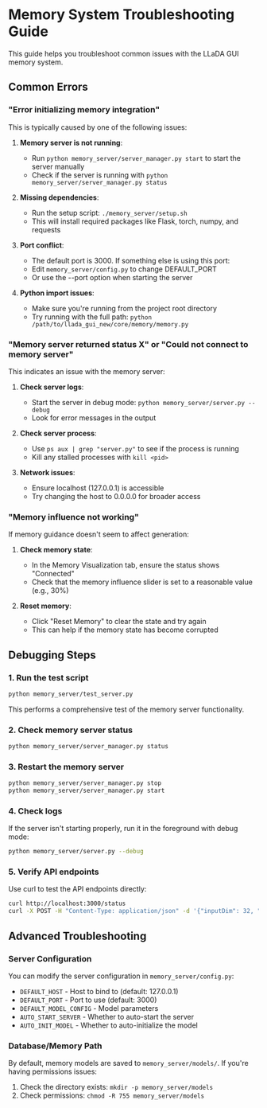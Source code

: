 # Memory System Troubleshooting Guide

This guide helps you troubleshoot common issues with the LLaDA GUI memory system.

## Common Errors

### "Error initializing memory integration"

This is typically caused by one of the following issues:

1. **Memory server is not running**:
   - Run `python memory_server/server_manager.py start` to start the server manually
   - Check if the server is running with `python memory_server/server_manager.py status`

2. **Missing dependencies**:
   - Run the setup script: `./memory_server/setup.sh`
   - This will install required packages like Flask, torch, numpy, and requests

3. **Port conflict**:
   - The default port is 3000. If something else is using this port:
   - Edit `memory_server/config.py` to change DEFAULT_PORT
   - Or use the --port option when starting the server

4. **Python import issues**:
   - Make sure you're running from the project root directory
   - Try running with the full path: `python /path/to/llada_gui_new/core/memory/memory.py`

### "Memory server returned status X" or "Could not connect to memory server"

This indicates an issue with the memory server:

1. **Check server logs**:
   - Start the server in debug mode: `python memory_server/server.py --debug`
   - Look for error messages in the output

2. **Check server process**:
   - Use `ps aux | grep "server.py"` to see if the process is running
   - Kill any stalled processes with `kill <pid>`

3. **Network issues**:
   - Ensure localhost (127.0.0.1) is accessible
   - Try changing the host to 0.0.0.0 for broader access

### "Memory influence not working"

If memory guidance doesn't seem to affect generation:

1. **Check memory state**:
   - In the Memory Visualization tab, ensure the status shows "Connected"
   - Check that the memory influence slider is set to a reasonable value (e.g., 30%)

2. **Reset memory**:
   - Click "Reset Memory" to clear the state and try again
   - This can help if the memory state has become corrupted

## Debugging Steps

### 1. Run the test script

```bash
python memory_server/test_server.py
```

This performs a comprehensive test of the memory server functionality.

### 2. Check memory server status

```bash
python memory_server/server_manager.py status
```

### 3. Restart the memory server

```bash
python memory_server/server_manager.py stop
python memory_server/server_manager.py start
```

### 4. Check logs

If the server isn't starting properly, run it in the foreground with debug mode:

```bash
python memory_server/server.py --debug
```

### 5. Verify API endpoints

Use curl to test the API endpoints directly:

```bash
curl http://localhost:3000/status
curl -X POST -H "Content-Type: application/json" -d '{"inputDim": 32, "outputDim": 32}' http://localhost:3000/init
```

## Advanced Troubleshooting

### Server Configuration

You can modify the server configuration in `memory_server/config.py`:

- `DEFAULT_HOST` - Host to bind to (default: 127.0.0.1)
- `DEFAULT_PORT` - Port to use (default: 3000)
- `DEFAULT_MODEL_CONFIG` - Model parameters
- `AUTO_START_SERVER` - Whether to auto-start the server
- `AUTO_INIT_MODEL` - Whether to auto-initialize the model

### Database/Memory Path

By default, memory models are saved to `memory_server/models/`. If you're having permissions issues:

1. Check the directory exists: `mkdir -p memory_server/models`
2. Check permissions: `chmod -R 755 memory_server/models`
